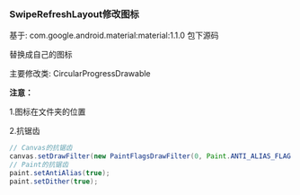 ### SwipeRefreshLayout修改图标

基于: com.google.android.material:material:1.1.0 包下源码

替换成自己的图标

主要修改类: CircularProgressDrawable

**注意：**

1.图标在文件夹的位置

2.抗锯齿

```Java
// Canvas的抗锯齿
canvas.setDrawFilter(new PaintFlagsDrawFilter(0, Paint.ANTI_ALIAS_FLAG | Paint.FILTER_BITMAP_FLAG));
// Paint的抗锯齿
paint.setAntiAlias(true);
paint.setDither(true);
```